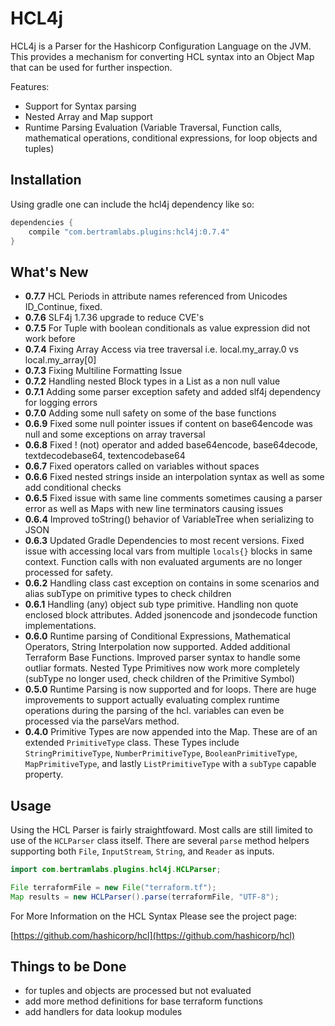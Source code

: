 HCL4j
=====

HCL4j is a Parser for the Hashicorp Configuration Language on the JVM. This provides a mechanism for converting HCL syntax into an Object Map that can be used for further inspection. 

Features:

* Support for Syntax parsing
* Nested Array and Map support
* Runtime Parsing Evaluation (Variable Traversal, Function calls, mathematical operations, conditional expressions, for loop objects and tuples)


## Installation

Using gradle one can include the hcl4j dependency like so:

```groovy
dependencies {
	compile "com.bertramlabs.plugins:hcl4j:0.7.4"
}
```

## What's New

* **0.7.7** HCL Periods in attribute names referenced from Unicodes ID_Continue, fixed.
* **0.7.6** SLF4j 1.7.36 upgrade to reduce CVE's
* **0.7.5** For Tuple with boolean conditionals as value expression did not work before
* **0.7.4** Fixing Array Access via tree traversal i.e. local.my_array.0 vs local.my_array[0]
* **0.7.3** Fixing Multiline Formatting Issue
* **0.7.2** Handling nested Block types in a List as a non null value
* **0.7.1** Adding some parser exception safety and added slf4j dependency for logging errors
* **0.7.0** Adding some null safety on some of the base functions
* **0.6.9** Fixed some null pointer issues if content on base64encode was null and some exceptions on array traversal
* **0.6.8** Fixed ! (not) operator and added base64encode, base64decode, textdecodebase64, textencodebase64
* **0.6.7** Fixed operators called on variables without spaces
* **0.6.6** Fixed nested strings inside an interpolation syntax as well as some add conditional checks
* **0.6.5** Fixed issue with same line comments sometimes causing a parser error as well as Maps with new line terminators causing issues
* **0.6.4** Improved toString() behavior of VariableTree when serializing to JSON
* **0.6.3** Updated Gradle Dependencies to most recent versions. Fixed issue with accessing local vars from multiple `locals{}` blocks in same context. Function calls with non evaluated arguments are no longer processed for safety.
* **0.6.2** Handling class cast exception on contains in some scenarios and alias subType on primitive types to check children
* **0.6.1** Handling (any) object sub type primitive. Handling non quote enclosed block attributes. Added jsonencode and jsondecode function implementations.
* **0.6.0** Runtime parsing of Conditional Expressions, Mathematical Operators, String Interpolation now supported. Added additional Terraform Base Functions. Improved parser syntax to handle some outliar formats. Nested Type Primitives now work more completely (subType no longer used, check children of the Primitive Symbol)
* **0.5.0** Runtime Parsing is now supported and for loops. There are huge improvements to support actually evaluating complex runtime operations during the parsing of the hcl. variables can even be processed via the parseVars method.
* **0.4.0** Primitive Types are now appended into the Map.  These are of an extended `PrimitiveType` class. These Types include `StringPrimitiveType`, `NumberPrimitiveType`, `BooleanPrimitiveType`, `MapPrimitiveType`, and lastly `ListPrimitiveType` with a `subType` capable property.

## Usage

Using the HCL Parser is fairly straightfoward. Most calls are still limited to use of the `HCLParser` class itself. There are several `parse` method helpers supporting both `File`, `InputStream`, `String`, and `Reader` as inputs.


```java
import com.bertramlabs.plugins.hcl4j.HCLParser;

File terraformFile = new File("terraform.tf");
Map results = new HCLParser().parse(terraformFile, "UTF-8");
```

For More Information on the HCL Syntax Please see the project page:

[https://github.com/hashicorp/hcl](https://github.com/hashicorp/hcl)


## Things to be Done

* for tuples and objects are processed but not evaluated
* add more method definitions for base terraform functions
* add handlers for data lookup modules

